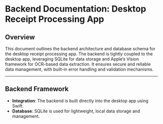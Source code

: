 
# Backend Documentation: Desktop Receipt Processing App

## Overview
This document outlines the backend architecture and database schema for the desktop receipt processing app. The backend is tightly coupled to the desktop app, leveraging SQLite for data storage and Apple’s Vision framework for OCR-based data extraction. It ensures secure and reliable data management, with built-in error handling and validation mechanisms.

---

## Backend Framework
- **Integration**: The backend is built directly into the desktop app using Swift.
- **Database**: SQLite is used for lightweight, local data storage and management.
